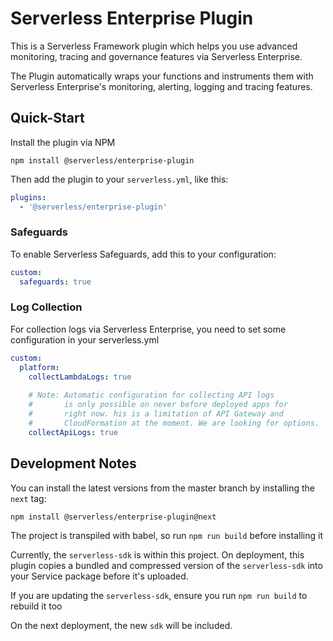 # Serverless Enterprise Plugin

This is a Serverless Framework plugin which helps you use advanced monitoring, tracing and governance features via Serverless Enterprise.

The Plugin automatically wraps your functions and instruments them with Serverless Enterprise's monitoring, alerting, logging and tracing features.

## Quick-Start
Install the plugin via NPM
```
npm install @serverless/enterprise-plugin
```

Then add the plugin to your `serverless.yml`, like this:
```yaml
plugins:
  - '@serverless/enterprise-plugin'
```

### Safeguards
To enable Serverless Safeguards, add this to your configuration:
```yaml
custom:
  safeguards: true
```

### Log Collection

For collection logs via Serverless Enterprise, you need to set some configuration in your serverless.yml

```yaml
custom:
  platform:
    collectLambdaLogs: true
    
    # Note: Automatic configuration for collecting API logs 
    #       is only possible on never before deployed apps for
    #       right now. his is a limitation of API Gateway and
    #       CloudFormation at the moment. We are looking for options.
    collectApiLogs: true

```

## Development Notes

You can install the latest versions from the master branch by installing the `next` tag:
```
npm install @serverless/enterprise-plugin@next
```

The project is transpiled with babel, so run `npm run build` before installing it

Currently, the `serverless-sdk` is within this project.  On deployment, this plugin copies a
bundled and compressed version of the `serverless-sdk` into your Service package before it's
uploaded.  

If you are updating the `serverless-sdk`, ensure you run `npm run build` to rebuild it too

On the next deployment, the new `sdk` will be included.
